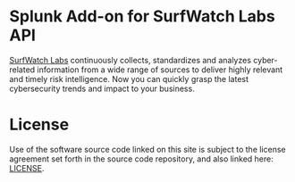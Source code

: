 Splunk Add-on for SurfWatch Labs API
==========================

[SurfWatch Labs](https://www.surfwatchlabs.com/) continuously collects, standardizes and analyzes cyber-related information from a wide range of sources to deliver highly relevant and timely risk intelligence. Now you can quickly grasp the latest cybersecurity trends and impact to your business.

License
=======

Use of the software source code linked on this site is subject to the license agreement set forth in the source code repository, and also linked here: [LICENSE](https://github.com/surfwatchlabs/splunk_ta_surfwatchlabs/blob/master/LICENSE).
